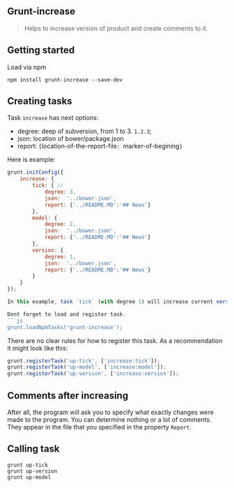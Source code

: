 Grunt-increase
--

> Helps to increase version of product and create comments to it.

## Getting started

Load via npm
```shell
npm install grunt-increase --save-dev
```

## Creating tasks

Task `increase` has next options:
- degree: deep of subversion, from 1 to 3. `1.2.3`;
- json: location of bower/package.json
- report: `{`location-of-the-report-file`: `marker-of-begining`}`

Here is example:

```javascript
grunt.initConfig({
	increase: {
		tick: { // 
			degree: 3,
			json:  '../bower.json',
			report: {'../README.MD':'## News'}
		},
		model: {
			degree: 2,
			json:  '../bower.json',
			report: {'../README.MD':'## News'}
		},
		version: {
			degree: 1,
			json:  '../bower.json',
			report: {'../README.MD':'## News'}
		}
	}
});

In this example, task `tick` (with degree 1) will increase current version `1.0.0` up to version `1.0.1`. Task `model` (with degree 2) will increase it up to `1.1.1`. Finally, task `version` (with degree 3) increase version from `1.1.1` up to `2.1.1`.

Dont forget to load and register task.
```js
grunt.loadNpmTasks('grunt-increase');
```
There are no clear rules for how to register this task. As a recommendation it might look like this:
```js
grunt.registerTask('up-tick', ['increase:tick']);
grunt.registerTask('up-model', ['increase:model']);
grunt.registerTask('up-version', ['increase:version']);
```

## Comments after increasing
After all, the program will ask you to specify what exactly changes were made to the program. You can determine nothing or a lot of comments.  They appear in the file that you specified in the property `Report`.

## Calling task
```shell
grunt up-tick
grunt up-version
grunt up-model
```
